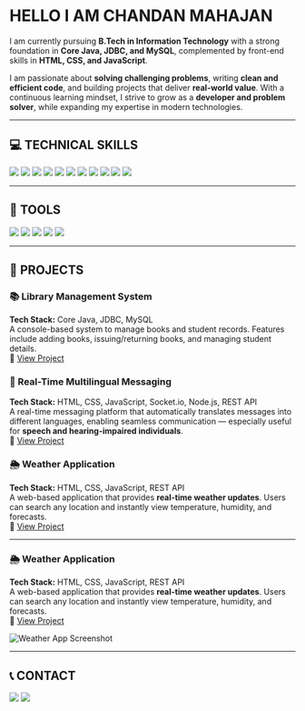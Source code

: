 #  HELLO I AM CHANDAN MAHAJAN  

I am currently pursuing **B.Tech in Information Technology** with a strong foundation in **Core Java, JDBC, and MySQL**, complemented by front-end skills in **HTML, CSS, and JavaScript**.  

I am passionate about **solving challenging problems**, writing **clean and efficient code**, and building projects that deliver **real-world value**. With a continuous learning mindset, I strive to grow as a **developer and problem solver**, while expanding my expertise in modern technologies.  

---

## 💻 TECHNICAL SKILLS  
<div>
    <img src="https://img.shields.io/badge/-Java-007396?&style=for-the-badge&logo=java&logoColor=white" />
    <img src="https://img.shields.io/badge/-JDBC-323330?&style=for-the-badge&logo=oracle&logoColor=white" />
    <img src="https://img.shields.io/badge/-MySQL-4479A1?&style=for-the-badge&logo=mysql&logoColor=white" />
    <img src="https://img.shields.io/badge/-HTML5-E34F26?&style=for-the-badge&logo=html5&logoColor=white" />
    <img src="https://img.shields.io/badge/-CSS3-1572B6?&style=for-the-badge&logo=css3&logoColor=white" />
    <img src="https://img.shields.io/badge/-JavaScript-F7DF1E?&style=for-the-badge&logo=javascript&logoColor=black" />
    <img src="https://img.shields.io/badge/-JSON-000000?&style=for-the-badge&logo=json&logoColor=white" />
    <img src="https://img.shields.io/badge/-AJAX-007FFF?&style=for-the-badge&logoColor=white" />
    <img src="https://img.shields.io/badge/-Node.js-339933?&style=for-the-badge&logo=node.js&logoColor=white" />
    <img src="https://img.shields.io/badge/-Socket.io-010101?&style=for-the-badge&logo=socketdotio&logoColor=white" />
    <img src="https://img.shields.io/badge/-REST%20API-02569B?&style=for-the-badge&logo=api&logoColor=white" />
</div>  

---

## 🧰 TOOLS  
<div>
    <img src="https://img.shields.io/badge/-VSCode-007ACC?&style=for-the-badge&logo=visualstudiocode&logoColor=white" />
    <img src="https://img.shields.io/badge/-Figma-F24E1E?&style=for-the-badge&logo=figma&logoColor=white" />
    <img src="https://img.shields.io/badge/-Git-F05032?&style=for-the-badge&logo=git&logoColor=white" />
    <img src="https://img.shields.io/badge/-GitHub-181717?&style=for-the-badge&logo=github&logoColor=white" />
    <img src="https://img.shields.io/badge/-Eclipse-2C2255?&style=for-the-badge&logo=eclipse&logoColor=white" />
</div>  

---

## 📂 PROJECTS  

### 📚 Library Management System  
**Tech Stack:** Core Java, JDBC, MySQL  
A console-based system to manage books and student records. Features include adding books, issuing/returning books, and managing student details.  
🔗 [View Project](https://github.com/chandanmahajan-04)  

### 💬 Real-Time Multilingual Messaging  
**Tech Stack:** HTML, CSS, JavaScript, Socket.io, Node.js, REST API  
A real-time messaging platform that automatically translates messages into different languages, enabling seamless communication — especially useful for **speech and hearing-impaired individuals**.  
🔗 [View Project](https://github.com/chandanmahajan-04)  

### 🌦️ Weather Application  
**Tech Stack:** HTML, CSS, JavaScript, REST API  
A web-based application that provides **real-time weather updates**. Users can search any location and instantly view temperature, humidity, and forecasts.  
🔗 [View Project](https://github.com/chandanmahajan-04)  

---


### 🌦️ Weather Application  
**Tech Stack:** HTML, CSS, JavaScript, REST API  
A web-based application that provides **real-time weather updates**. Users can search any location and instantly view temperature, humidity, and forecasts.  
🔗 [View Project](https://github.com/chandanmahajan-04)  

![Weather App Screenshot](https://via.placeholder.com/600x350.png?text=Weather+Application)

---

## 📞 CONTACT  
<a href="https://www.linkedin.com/in/chandan-mahajan-751790254/"><img src="https://img.shields.io/badge/-LinkedIn-0072b1?&style=for-the-badge&logo=linkedin&logoColor=white" /></a>
<a href="mailto:chandanmahajan2003@gmail.com"><img src="https://img.shields.io/badge/-Email-D14836?&style=for-the-badge&logo=gmail&logoColor=white" /></a>
